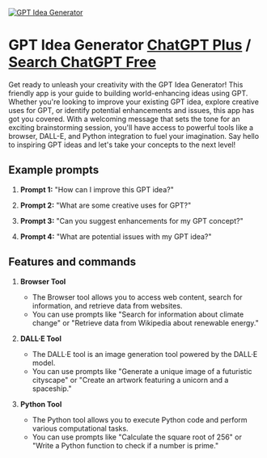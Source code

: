
[![GPT Idea Generator](https://files.oaiusercontent.com/file-mTPcxcUCVqoYEC898m12LtzL?se=2123-10-17T10%3A33%3A24Z&sp=r&sv=2021-08-06&sr=b&rscc=max-age%3D31536000%2C%20immutable&rscd=attachment%3B%20filename%3D1c077415-df29-4736-9471-f5b4cd5e3405.png&sig=1uG5SVG4tJHhA2KBbw6sM/ZwLo6wuwFhBv5cX/%2Bp6Xk%3D)](https://chat.openai.com/g/g-e9bJye5VC-gpt-idea-generator)

# GPT Idea Generator [ChatGPT Plus](https://chat.openai.com/g/g-e9bJye5VC-gpt-idea-generator) / [Search ChatGPT Free](https://gptcall.net/index.html#/?search=GPT%20Idea%20Generator)

Get ready to unleash your creativity with the GPT Idea Generator! This friendly app is your guide to building world-enhancing ideas using GPT. Whether you're looking to improve your existing GPT idea, explore creative uses for GPT, or identify potential enhancements and issues, this app has got you covered. With a welcoming message that sets the tone for an exciting brainstorming session, you'll have access to powerful tools like a browser, DALL-E, and Python integration to fuel your imagination. Say hello to inspiring GPT ideas and let's take your concepts to the next level!

## Example prompts

1. **Prompt 1:** "How can I improve this GPT idea?"

2. **Prompt 2:** "What are some creative uses for GPT?"

3. **Prompt 3:** "Can you suggest enhancements for my GPT concept?"

4. **Prompt 4:** "What are potential issues with my GPT idea?"

## Features and commands

1. **Browser Tool**
    - The Browser tool allows you to access web content, search for information, and retrieve data from websites.
    - You can use prompts like "Search for information about climate change" or "Retrieve data from Wikipedia about renewable energy."

2. **DALL·E Tool**
    - The DALL·E tool is an image generation tool powered by the DALL·E model.
    - You can use prompts like "Generate a unique image of a futuristic cityscape" or "Create an artwork featuring a unicorn and a spaceship."

3. **Python Tool**
    - The Python tool allows you to execute Python code and perform various computational tasks.
    - You can use prompts like "Calculate the square root of 256" or "Write a Python function to check if a number is prime."


